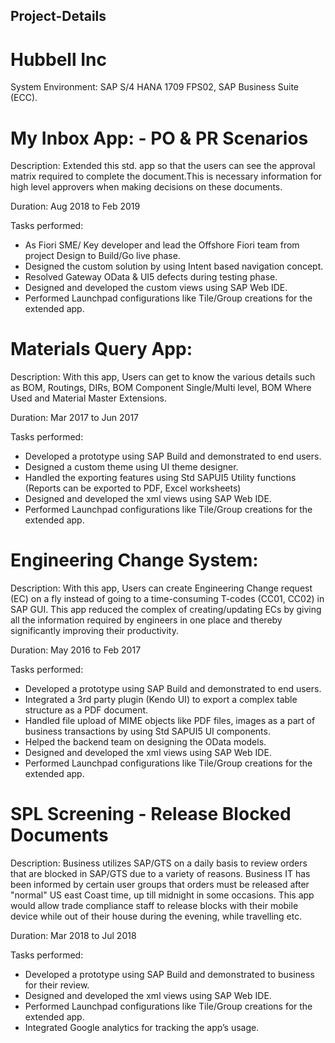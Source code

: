## Project-Details

# Hubbell Inc 

System Environment: SAP S/4 HANA 1709 FPS02, SAP Business Suite (ECC). 

# My Inbox App: - PO & PR Scenarios

  Description: Extended this std. app so that the users can see the approval matrix required to complete the document.This is necessary     information for high level approvers when making decisions on these documents. 

  Duration: Aug 2018 to Feb 2019 

  Tasks performed:
  
  - As Fiori SME/ Key developer and lead the Offshore Fiori team from project Design to Build/Go live phase.
  - Designed the custom solution by using Intent based navigation concept. 
  - Resolved Gateway OData & UI5 defects during testing phase. 
  - Designed and developed the custom views using SAP Web IDE.
  - Performed Launchpad configurations like Tile/Group creations for the extended app. 

# Materials Query App: 

  Description: With this app, Users can get to know the various details such as BOM, Routings, DIRs, BOM Component Single/Multi level, BOM Where Used and Material Master Extensions. 
  
  Duration: Mar 2017 to Jun 2017
  
  Tasks performed:
  - Developed a prototype using SAP Build and demonstrated to end users. 
  - Designed a custom theme using UI theme designer. 
  - Handled the exporting features using Std SAPUI5 Utility functions (Reports can be exported to PDF, Excel worksheets)
  - Designed and developed the xml views using SAP Web IDE.
  - Performed Launchpad configurations like Tile/Group creations for the extended app. 

# Engineering Change System: 

  Description: With this app, Users can create Engineering Change request (EC) on a fly instead of going to a time-consuming T-codes (CC01, CC02) in SAP GUI. This app reduced the complex of creating/updating ECs by giving all the information required by engineers in one place and thereby significantly improving their productivity. 

  Duration: May 2016 to Feb 2017
  
  Tasks performed:
  - Developed a prototype using SAP Build and demonstrated to end users. 
  - Integrated a 3rd party plugin (Kendo UI) to export a complex table structure as a PDF document.  
  - Handled file upload of MIME objects like PDF files, images as a part of business transactions by using Std SAPUI5 UI components. 
  - Helped the backend team on designing the OData models. 
  - Designed and developed the xml views using SAP Web IDE.
  - Performed Launchpad configurations like Tile/Group creations for the extended app. 

# SPL Screening - Release Blocked Documents

  Description: Business utilizes SAP/GTS on a daily basis to review orders that are blocked in SAP/GTS due to a variety of reasons.       Business IT has been informed by certain user groups that orders must be released after "normal" US east Coast time, up till midnight   in some occasions. This app would allow trade compliance staff to release blocks with their mobile device while out of their house       during the evening, while travelling etc.

  Duration: Mar 2018 to Jul 2018

  Tasks performed:
  -	Developed a prototype using SAP Build and demonstrated to business for their review. 
  -	Designed and developed the xml views using SAP Web IDE.
  -	Performed Launchpad configurations like Tile/Group creations for the extended app. 
  -	Integrated Google analytics for tracking the app’s usage. 
